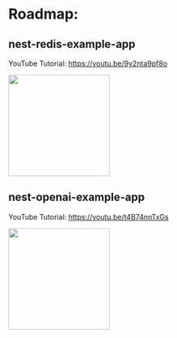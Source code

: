 # Roadmap:


## nest-redis-example-app
YouTube Tutorial: https://youtu.be/9y2nta9pf8o

<img src="https://mcdominik.github.io/images/nest-redis.png" width="200"/>



## nest-openai-example-app
YouTube Tutorial: https://youtu.be/t4B74nnTxGs

<img src="https://mcdominik.github.io/images/nest-openai.png" width="200"/>


